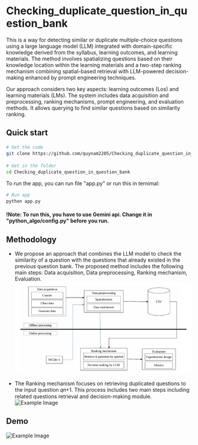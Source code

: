 
# Checking_duplicate_question_in_question_bank
This is a way for detecting similar or duplicate multiple-choice questions using a large language model (LLM) integrated with domain-specific knowledge derived from the syllabus, learning outcomes, and learning materials. The method involves spatializing questions based on their knowledge location within the learning materials and a two-step ranking mechanism combining spatial-based retrieval with LLM-powered decision-making enhanced by prompt engineering techniques. 

Our approach considers two key aspects: learning outcomes (Los) and learning materials (LMs). The system includes data acquisition and preprocessing, ranking mechanisms, prompt engineering, and evaluation methods. It allows querying to find similar questions based on similarity ranking.





## Quick start

```bash
# Get the code
git clone https://github.com/quynam2205/Checking_duplicate_question_in_question_bank.git

# Get in the folder
cd Checking_duplicate_question_in_question_bank
```

To run the app, you can run file "app.py" or run this in ternimal:
```bash
# Run app
python app.py
```

#### !Note: To run this, you have to use Gemini api. Change it in "python_algo/config.py" before you run.
## Methodology
- We propose an approach that combines the LLM model to check the similarity of a question with the questions that already existed in the previous question bank. The proposed method includes the following main steps: Data acquisition, Data preprocessing, Ranking mechanism, Evaluation.
![Example Image](images/Basic_flow.png)

- The Ranking mechanism focuses on retrieving duplicated questions to the input question 𝑞𝑛+1. This process includes two main steps including related questions retrieval and decision-making module.
![Example Image](image/Ranking_mechanism_process.png)



## Demo
![Example Image](images/example.png)


